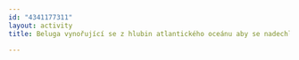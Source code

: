```yaml
---
id: "4341177311"
layout: activity
title: Beluga vynořující se z hlubin atlantického oceánu aby se nadechla a vzala si kafe a ruměnku na další cestu

---
```

